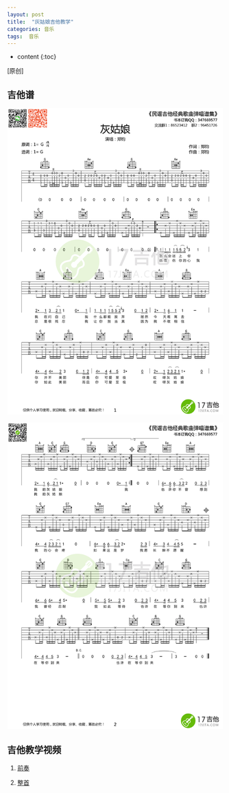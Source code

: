 ```yaml
---
layout: post
title:	"灰姑娘吉他教学"
categories: 音乐
tags:  音乐
---
```


* content
{:toc}

[原创]





## 吉他谱

![2](https://raw.githubusercontent.com/deeploveHu/picture/master/%E7%81%B0%E5%A7%91%E5%A8%98%E5%90%89%E4%BB%96%E8%B0%B1/%E7%81%B0%E5%A7%91%E5%A8%981.png)

![2](https://github.com/deeploveHu/picture/blob/master/%E7%81%B0%E5%A7%91%E5%A8%98%E5%90%89%E4%BB%96%E8%B0%B1/%E7%81%B0%E5%A7%91%E5%A8%982.png?raw=true)


## 吉他教学视频

1. [前奏](http://www.iqiyi.com/w_19rrv8xke1.html)

2. [整首](http://www.iqiyi.com/w_19rrcyr8z9.html)

